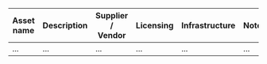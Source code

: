 Asset name      | Description                       | Supplier / Vendor | Licensing      | Infrastructure  | Notes
--------------- | --------------------------------- | ----------------- | -------------- | --------------- | -----
... | ... | ... | ... | ... | ... | 